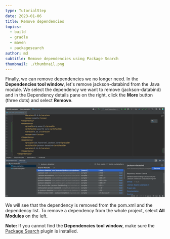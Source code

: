 ```yaml
---
type: TutorialStep
date: 2023-01-06
title: Remove dependencies
topics:
  - build
  - gradle
  - maven
  - packagesearch
author: md
subtitle: Remove dependencies using Package Search
thumbnail: ./thumbnail.png
---
```


Finally, we can remove dependencies we no longer need. In the **Dependencies tool window**, let's remove jackson-databind from the Java module. We select the dependency we want to remove (jackson-databind) and in the Dependency details pane on the right, click the **More** button (three dots) and select **Remove**.

![Remove Dependency](remove-dependency.png)

We will see that the dependency is removed from the pom.xml and the dependency list. To remove a dependency from the whole project, select **All Modules** on the left.

**Note:** If you cannot find the **Dependencies tool window**, make sure the [Package Search](https://plugins.jetbrains.com/plugin/12507-package-search) plugin is installed.
